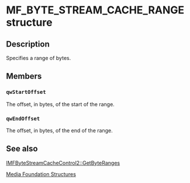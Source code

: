 # MF_BYTE_STREAM_CACHE_RANGE structure

## Description

Specifies a range of bytes.

## Members

### `qwStartOffset`

The offset, in bytes, of the start of the range.

### `qwEndOffset`

The offset, in bytes, of the end of the range.

## See also

[IMFByteStreamCacheControl2::GetByteRanges](https://learn.microsoft.com/windows/desktop/api/mfidl/nf-mfidl-imfbytestreamcachecontrol2-getbyteranges)

[Media Foundation Structures](https://learn.microsoft.com/windows/desktop/medfound/media-foundation-structures)

